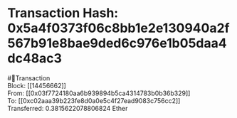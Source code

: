 
Transaction Hash: 0x5a4f0373f06c8bb1e2e130940a2f567b91e8bae9ded6c976e1b05daa4dc48ac3
====================================================================================
  
#💸Transaction  
Block: [[14456662]]  
From: [[0x03f7724180aa6b939894b5ca4314783b0b36b329]]  
To: [[0xc02aaa39b223fe8d0a0e5c4f27ead9083c756cc2]]  
Transferred: 0.3815622078806824 Ether